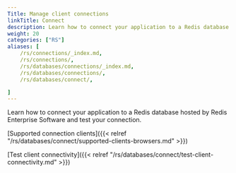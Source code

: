 ```yaml
---
Title: Manage client connections
linkTitle: Connect
description: Learn how to connect your application to a Redis database hosted by Redis Enterprise Software and test your connection.
weight: 20
categories: ["RS"]
aliases: [
    /rs/connections/_index.md,
    /rs/connections/,
    /rs/databases/connections/_index.md,
    /rs/databases/connections/,
    /rs/databases/connect/,

]
---
```

Learn how to connect your application to a Redis database hosted by Redis Enterprise Software and test your connection.

[Supported connection clients]({{< relref "/rs/databases/connect/supported-clients-browsers.md" >}})

[Test client connectivity]({{< relref "/rs/databases/connect/test-client-connectivity.md" >}})